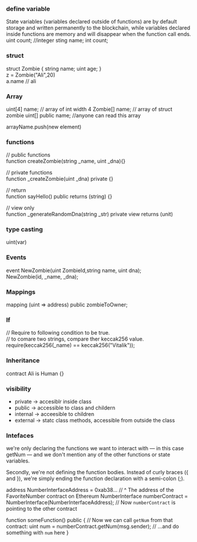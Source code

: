 ### define variable
 State variables (variables declared outside of functions) are by default storage and written permanently to the blockchain, while variables declared inside functions are memory and will disappear when the function call ends.  
  uint count; //integer
  sting name;
  int count;

### struct
  struct Zombie {
    string name;
    uint age;
  }  
z = Zombie("Ali",20)  
a.name // ali
  
### Array
 uint[4] name; // array of int width 4
 Zombie[] name; // array of struct zombie
 uint[] public name; //anyone can read this array

 arrayName.push(new element)
  
### functions
  // public functions  
  function createZombie(string _name, uint _dna){}  
    
  // private functions  
  function _createZombie(uint _dna) private {}  
    
  // return  
  function sayHello() public returns (string) {}  
     
  // view only  
  function _generateRandomDna(string _str) private view returns (unit)  
    
### type casting  
  uint(var)  
    
### Events
  event NewZombie(uint ZombieId,string name, uint dna);  
  NewZombie(id, _name, _dna);  

### Mappings 
  mapping (uint => address) public zombieToOwner;
  
### If 
  // Require to following condition to be true.  
  // to comare two strings, compare ther keccak256 value.   
  require(keccak256(_name) == keccak256("Vitalik"));  
    
### Inheritance  
  contract Ali is Human {}  
    
### visibility
  - private -> accesiblr inside class
  - public -> accessible to class and childern
  - internal -> acceesible to children
  - external -> statc class methods, accessible from outside the class

    
### Intefaces
we're only declaring the functions we want to interact with — in this case getNum — and we don't mention any of the other functions or state variables.
  
Secondly, we're not defining the function bodies. Instead of curly braces ({ and }), we're simply ending the function declaration with a semi-colon (;).
    
  address NumberInterfaceAddress = 0xab38... 
  // ^ The address of the FavoriteNumber contract on Ethereum
  NumberInterface numberContract = NumberInterface(NumberInterfaceAddress);
  // Now `numberContract` is pointing to the other contract

  function someFunction() public {
    // Now we can call `getNum` from that contract:
    uint num = numberContract.getNum(msg.sender);
    // ...and do something with `num` here
  }



